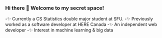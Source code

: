 ### Hi there 👋 Welcome to my secret space!

-✨ Currently a CS Statistics double major student at SFU.
-✨ Previously worked as a software developer at HERE Canada
-✨ An independent web developer
-✨ Interest in machine learning & big data
<!--
**jiaranyu/jiaranyu** is a ✨ _special_ ✨ repository because its `README.md` (this file) appears on your GitHub profile.

Here are some ideas to get you started:

- 🔭 I’m currently working on ...
- 🌱 I’m currently learning ...
- 👯 I’m looking to collaborate on ...
- 🤔 I’m looking for help with ...
- 💬 Ask me about ...
- 📫 How to reach me: ...
- 😄 Pronouns: ...
- ⚡ Fun fact: ...
-->
